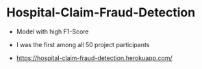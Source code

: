 # Hospital-Claim-Fraud-Detection

* Model with high F1-Score
* I was the first among all 50 project participants
 
* https://hospital-claim-fraud-detection.herokuapp.com/

[](https://github.com/ShrikantUppin/Hospital-Claim-Fraud-Detection/blob/main/heroku_app_image.png?raw=true)
